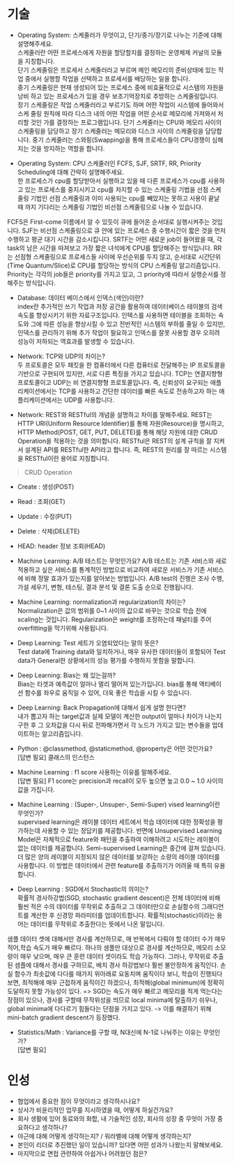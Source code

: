 # 기술
- Operating System: 스케줄러가 무엇이고, 단기/중기/장기로 나누는 기준에 대해 설명해주세요.<br>
스케줄러란 어떤 프로세스에게 자원을 할당할지를 결정하는 운영체제 커널의 모듈을 지칭합니다.<br>
단기 스케줄링은 프로세서 스케줄러라고 부르며 메인 메모리의 준비상태에 있는 작 업 중에서 실행할 작업을 선택하고 프로세서를 배당하는 일을 합니다. <br>
중기 스케줄링은 현재 생성되어 있는 프로세스 중에 비효율적으로 시스템의 자원을 낭비 하고 있는 프로세스가 있을 경우 보조기억장치로 추방하는 스케줄링입니다.<br>
장기 스케줄링은 작업 스케줄러라고 부르기도 하며 어떤 작업이 시스템에 들어와서 스케 줄링 원칙에 따라 디스크 내의 어떤 작업을 어떤 순서로 메모리에 가져와서 처리할 것인 가를 결정하는 프로그램입니다.
단기 스케줄러는 CPU와 메모리 사이의 스케줄링을 담당하고 장기 스케줄러는 메모리와 디스크 사이의 스케줄링을 담당합니다. 중기 스케줄러는 스와핑(Swapping)을 통해 프로세스들이 CPU경쟁이 심해지는 것을 방지하는 역할을 합니다.


- Operating System: CPU 스케줄러인 FCFS, SJF, SRTF, RR, Priority Scheduling에 대해 간략히 설명해주세요.<br>
한 프로세스가 cpu를 할당받아서 실행하고 있을 때 다른 프로세스가 cpu를 사용하고 있는 프로세스를 중지시키고 cpu를 차지할 수 있는 스케줄링 기법을 선점 스케줄링 기법인 선점 스케줄링과 이미 사용되는 cpu를 빼았지는 못하고 사용이 끝날 때 까지 기다리는 스케줄링 기법인 비선점 스케줄링으로 나눌 수 있습니다.

FCFS은 First-come 이름에서 알 수 있듯이 큐에 들어온 순서대로 실행시켜주는 것입니다. SJF는 비선점 스케줄링으로 큐 안에 있는 프로세스 중 수행시간이 짧은 것을 먼저 수행하고 평균 대기 시간을 감소시킵니다. SRTF는 어떤 새로운 job이 들어왔을 때, 각 task의 남은 시간을 따져보고 가장 짧은 녀석에게 CPU를 할당해주는 방식입니다. RR는 선점형 스케줄링으로 프로세스들 사이에 우선순위를 두지 않고, 순서대로 시간단위(Time Quantum/Slice)로 CPU를 할당하는 방식의 CPU 스케줄링 알고리즘입니다. Priority는 각각의 job들은 priority를 가지고 있고, 그 priority에 따라서 실행순서를 정해주는 방식입니다.

- Database: 데이터 베이스에서 인덱스(색인)이란?<br>
index란 추가적인 쓰기 작업과 저장 공간을 활용하여 데이터베이스 테이블의 검색 속도를 향상시키기 위한 자료구조입니다. 인텍스를 사용하면 테이블을 조회하는 속도와 그에 따른 성능을 향상시킬 수 있고 전반적인 시스템의 부하를 줄일 수 있지만, 인덱스를 관리하기 위해 추가 작업이 필요하고 인덱스를 잘못 사용할 경우 오히려 성능이 저하되는 역효과를 발생할 수 있습니다.

- Network: TCP와 UDP의 차이는?<br>
두 프로토콜은 모두 패킷을 한 컴퓨터에서 다른 컴퓨터로 전달해주는 IP 프로토콜을 기반으로 구현되어 있지만, 서로 다른 특징을 가지고 있습니다. TCP는 연결지향형 프로토콜이고 UDP는 비 연결지향형 프로토콜입니다. 즉, 신뢰성이 요구되는 애플리케이션에서는 TCP를 사용하고 간단한 데이터를 빠른 속도로 전송하고자 하는 애플리케이션에서는 UDP를 사용합니다.

- Network: REST와 RESTful의 개념을 설명하고 차이를 말해주세요.
REST는 HTTP URI(Uniform Resource Identifier)를 통해 자원(Resource)을 명시하고, HTTP Method(POST, GET, PUT, DELETE)를 통해 해당 자원에 대한 CRUD Operation을 적용하는 것을 의미합니다.
RESTful은 REST의 설계 규칙을 잘 지켜서 설계된 API를 RESTful한 API라고 합니다. 즉, REST의 원리를 잘 따르는 시스템을 RESTful이란 용어로 지칭합니다.

> CRUD Operation
- Create : 생성(POST)
- Read : 조회(GET)
- Update : 수정(PUT)
- Delete : 삭제(DELETE)
- HEAD: header 정보 조회(HEAD)

- Machine Learning: A/B 테스트는 무엇인가요?
A/B 테스트는 기존 서비스와 새로 적용하고 싶은 서비스를 통계적인 방법으로 비교하여 새로운 서비스가 기존 서비스에 비해 정말 효과가 있는지를 알아보는 방법입니다. A/B test의 진행은 조사 수행, 가설 세우기, 변형, 테스팅, 결과 분석 및 결론 도출 순으로 진행됩니다.

- Machine Learning: normalization과 regularization의 차이는?<br>
Normalization은 값의 범위를 0~1 사이의 값으로 바꾸는 것으로 학습 전에 scaling는 것입니다. Regularization은 weight를 조정하는데 패널티를 주어 overfitting을 막기위해 사용됩니다.

- Deep Learning: Test 세트가 오염되었다는 말의 뜻은?<br>
Test data에 Training data와 일치하거나, 매우 유사한 데이터들이 포함되어 Test data가 General한 상황에서의 성능 평가를 수행하지 못함을 말합니다.

- Deep Learning: Bias는 왜 있는걸까?<br>
Bias는 타겟과 예측값이 얼마나 멀리 떨어져 있는가입니다. bias를 통해 액티베이션 함수를 좌우로 움직일 수 있어, 더욱 좋은 학습을 시킬 수 있습니다.

- Deep Learning: Back Propagation에 대해서 쉽게 설명 한다면?<br>
내가 뽑고자 하는 target값과 실제 모델이 계산한 output이 얼마나 차이가 나는지 구한 후 그 오차값을 다시 뒤로 전파해가면서 각 노드가 가지고 있는 변수들을 업데이트하는 알고리즘입니다.

- Python :  @classmethod, @staticmethod, @property은 어떤 것인가요?<br>
[답변 필요]
클래스의 인스턴스 

- Machine Learning : f1 score 사용하는 이유를 말해주세요.<br>
[답변 필요]
F1 score는 precision과 recall이 모두 높으면 높고 0.0 ~ 1.0 사이의 값을 가집니다.<br>

- Machine Learning : (Super-, Unsuper-, Semi-Super) vised learning이란 무엇인가?<br>
supervised learning은 레이블 데이터 세트에서 학습 데이터에 대한 정확성을 평가하는데 사용할 수 있는 정답키를 제공합니다. 반면에 Unsupervised Learning Model은 자체적으로 feature와 패턴을 추출하여 이해하려고 시도하는 레이블이 없는 데이터를 제공합니다.
Semi-supervised Learning은 중간에 걸쳐 있습니다. 더 많은 양의 레이블이 지정되지 않은 데이터를 보강하는 소량의 레이블 데이터를 사용합니다. 이 방법은 데이터에서 관련 feature를 추출하기가 어려울 때 특히 유용합니다. 


- Deep Learning : SGD에서 Stochastic의 의미는?<br>
확률적 경사하강법(SGD, stochastic gradient descent)은 전체 데이터에 비해 훨씬 적은 수의 데이터를 무작위로 추출하고 그 데이터만으로 손실함수의 그래디언트를 계산한 후 신경망 파라미터를 업데이트합니다. 확률적(stochastic)이라는 용어는 데이터를 무작위로 추출한다는 뜻에서 나온 말입니다.

샘플 데이터 셋에 대해서만 경사를 계산하므로, 매 반복에서 다뤄야 할 데이터 수가 매우 적어,학습 속도가 매우 빠르다. 하나의 샘플만 대상으로 경사를 계산하므로, 메모리 소모량이 매우 낮으며, 매우 큰 훈련 데이터 셋이라도 학습 가능하다.
그러나, 무작위로 추출된 샘플에 대해서 경사를 구하므로, 배치 경사 하강법보다 훨씬 불안정하게 움직인다.
손실 함수가 최솟값에 다다를 때가지 위아래로 요동치며 움직이다 보니, 학습이 진행되다 보면, 최적해에 매우 근접하게 움직이긴 하겠으나, 최적해(global minimum)에 정확히 도달하지 못할 가능성이 있다. 
=> SGD는 속도가 매우 빠르고 메모리를 적게 먹는다는 장점이 있으나, 경사를 구할때 무작위성을 띄므로 local minima에 탈출하기 쉬우나, global minima에 다다르기 힘들다는 단점을 가지고 있다.
-> 이를 해결하기 위해 mini-batch gradient descent가 등장했다.

- Statistics/Math : Variance를 구할 때, N대신에 N-1로 나눠주는 이유는 무엇인가?<br>
[답변 필요]

# 인성
- 협업에서 중요한 점이 무엇이라고 생각하시나요?
- 상사가 비윤리적인 업무를 지시하였을 때, 어떻게 하실건가요?
- 회사 생활에 있어 동료와의 화합, 내 기술적인 성장, 회사의 성장 중 무엇이 가장 중요하다고 생각하나?
- 야근에 대해 어떻게 생각하는지? / 워라밸에 대해 어떻게 생각하는지?
- 본인이 리더로 추진했던 일이 있습니까? 있다면 어떤 성과가 나왔는지 말해보세요.
- 마지막으로 면접 관련하여 아쉽거나 어려웠던 점은?

